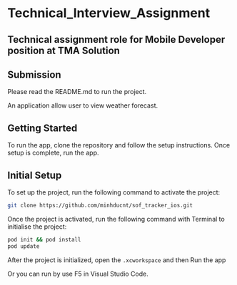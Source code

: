 # Technical_Interview_Assignment

## Technical assignment role for Mobile Developer position at TMA Solution

## Submission

Please read the README.md to run the project.

An application allow user to view weather forecast.

## Getting Started

To run the app, clone the repository and follow the setup instructions. Once setup is complete, run the app.

## Initial Setup

To set up the project, run the following command to activate the project:

```bash
git clone https://github.com/minhducnt/sof_tracker_ios.git
```

Once the project is activated, run the following command with Terminal to initialise the project:

```bash
pod init && pod install
pod update
```

After the project is initialized, open the `.xcworkspace` and then Run the app

Or you can run by use F5 in Visual Studio Code.
